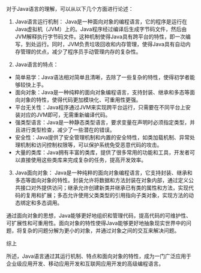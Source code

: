 对于Java语言的理解，可以从以下几个方面进行论述：

1. Java语言运行机制：
   Java是一种面向对象的编程语言，它的程序是运行在Java虚拟机（JVM）上的。Java程序经过编译后生成字节码文件，然后由JVM解释执行字节码文件。这种机制使得Java具有跨平台的特性，即一次编写，到处运行。同时，JVM负责垃圾回收和内存管理，使得Java具有自动内存管理的优点，减少了程序员手动管理内存的复杂性。

2. Java语言的特点：
- 简单易学：Java语法相对简单且清晰，去除了一些复杂的特性，使得初学者能够较快上手。
- 面向对象：Java是一种纯粹的面向对象编程语言，支持封装、继承和多态等面向对象的特性，使得代码更加模块化、可重用性更强。
- 平台无关性：Java程序通过JVM来实现跨平台运行，只需要在不同平台上安装对应的JVM即可，无需重新编译代码。
- 强类型语言：Java是一种静态类型语言，要求变量在声明时必须指定类型，并且进行类型检查，减少了一些潜在的错误。
- 安全性：Java提供了安全管理机制和内置的安全特性，如类加载机制、异常处理机制和访问控制权限等，可以保护系统免受恶意代码的攻击。
- 大量的类库：Java拥有丰富的类库，提供了很多常用的功能和工具，开发者可以直接使用这些类库来完成复杂的任务，提高开发效率。

3. Java面向对象：
   Java是一种纯粹的面向对象编程语言，它支持封装、继承和多态等面向对象的特性。封装允许将数据和方法封装在对象内部，通过定义公共接口对外提供访问；继承允许创建新类并继承已有类的属性和方法，实现代码的复用和扩展；多态允许使用父类类型的引用指向子类对象，实现方法的动态绑定和多态调用。

通过面向对象的思想，Java能够更好地组织和管理代码，提高代码的可维护性、可扩展性和可重用性。面向对象的特性使得Java能够更好地抽象现实世界中的问题，将复杂的问题分解为更小的对象，并通过对象之间的交互来解决问题。

综上

所述，Java语言通过其运行机制、特点和面向对象的特性，成为一门广泛应用于企业级应用开发、移动应用开发和互联网应用开发的高级编程语言。